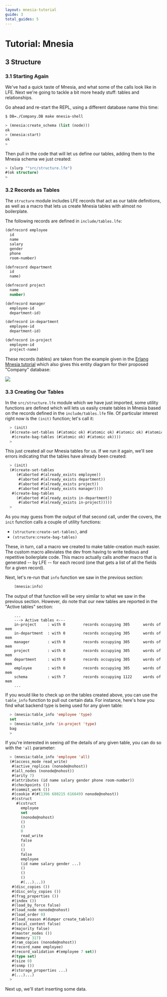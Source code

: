 ```yaml
---
layout: mnesia-tutorial
guide: 3
total_guides: 5
---
```

# Tutorial: Mnesia

## 3 Structure

### 3.1 Starting Again

We've had a quick taste of Mnesia, and what some of the calls look like in LFE.
Next we're going to tackle a bit more heady stuff: tables and relationships.

Go ahead and re-start the REPL, using a different database name this time:

```bash
$ DB=./Company.DB make mnesia-shell
```

```cl
> (mnesia:create_schema (list (node)))
ok
> (mnesia:start)
ok
>
```

Then pull in the code that will let us define our tables, adding them to the
Mnesia schema we just created:

```cl
> (slurp '"src/structure.lfe")
#(ok structure)
>
```

### 3.2 Records as Tables

The ``structure`` module includes LFE records that act as our table definitions,
as well as a macro that lets us create Mnesia tables with almost no boilerplate.

The following records are defined in ``include/tables.lfe``:

```cl
(defrecord employee
  id
  name
  salary
  gender
  phone
  room-number)

(defrecord department
  id
  name)

(defrecord project
  name
  number)

(defrecord manager
  employee-id
  department-id)

(defrecord in-department
  employee-id
  department-id)

(defrecord in-project
  employee-id
  project-name)
```

These records (tables) are taken from the example given in the
<a href="http://www.erlang.org/doc/apps/mnesia/Mnesia_chap2.html#id63101">Erlang
 Mnesia tutorial</a> which also gives this entity diagram for their proposed
 "Company" database:

<img src="http://www.erlang.org/doc/apps/mnesia/company.gif" />


### 3.3 Creating Our Tables

In the ``src/structure.lfe`` module which we have just imported, some utility
functions are defined which will lets us easily create tables in Mnesia based
on the records defined in the ``include/tables.lfe`` file. Of particular
interest right now is the ``(init)`` function; let's call it:

```cl
  > (init)
  (#(create-set-tables (#(atomic ok) #(atomic ok) #(atomic ok) #(atomic ok)))
   #(create-bag-tables (#(atomic ok) #(atomic ok))))
  >
```

This just created all our Mnesia tables for us. If we run it again, we'll see
errors indicating that the tables have already been created:

```cl
  > (init)
  (#(create-set-tables
     (#(aborted #(already_exists employee))
      #(aborted #(already_exists department))
      #(aborted #(already_exists project))
      #(aborted #(already_exists manager))))
   #(create-bag-tables
     (#(aborted #(already_exists in-department))
      #(aborted #(already_exists in-project)))))
  >
```

As you may guess from the output of that second call, under the covers, the
``init`` function calls a couple of utility functions:

* ``(structure:create-set-tables)``, and
* ``(structure:create-bag-tables)``

These, in turn, call a macro we created to make table-creation much easier.
The custom macro alleviates the dev from having to write tedious and repetitive
boilerplate code. This macro actually calls another macro that is generated
-- by LFE -- for each record (one that gets a list of all the fields for a
given record).

Next, let's re-run that ``info`` function we saw in the previous section:

```cl
    (mnesia:info)
```

The output of that function will be very similar to what we saw in the
previous section. However, do note that our new tables are reported in the
"Active tables" section:
```
    ...
    ---> Active tables <---
    in-project     : with 0        records occupying 305      words of mem
    in-department  : with 0        records occupying 305      words of mem
    manager        : with 0        records occupying 305      words of mem
    project        : with 0        records occupying 305      words of mem
    department     : with 0        records occupying 305      words of mem
    employee       : with 0        records occupying 305      words of mem
    schema         : with 7        records occupying 1122     words of mem
    ...
```

If you would like to check up on the tables created above, you can use the
``table_info`` function to pull out certain data. For instance, here's how
you find what backend type is being used for any given table:

```cl
  > (mnesia:table_info 'employee 'type)
  set
  > (mnesia:table_info 'in-project 'type)
  bag
  >
```

If you're interested in seeing *all* the details of any given table, you can
do so with the ``'all`` parameter:

```cl
  > (mnesia:table_info 'employee 'all)
  (#(access_mode read_write)
   #(active_replicas (nonode@nohost))
   #(all_nodes (nonode@nohost))
   #(arity 7)
   #(attributes (id name salary gender phone room-number))
   #(checkpoints ())
   #(commit_work ())
   #(cookie #(#(1396 680215 616649) nonode@nohost))
   #(cstruct
     #(cstruct
       employee
       set
       (nonode@nohost)
       ()
       ()
       0
       read_write
       false
       ()
       ()
       false
       employee
       (id name salary gender ...)
       ()
       ()
       ()
       #(...)...))
   #(disc_copies ())
   #(disc_only_copies ())
   #(frag_properties ())
   #(index ())
   #(load_by_force false)
   #(load_node nonode@nohost)
   #(load_order 0)
   #(load_reason #(dumper create_table))
   #(local_content false)
   #(majority false)
   #(master_nodes ())
   #(memory 317)
   #(ram_copies (nonode@nohost))
   #(record_name employee)
   #(record_validation #(employee 7 set))
   #(type set)
   #(size 0)
   #(snmp ())
   #(storage_properties ...)
   #(...)...)
  >
```

Next up, we'll start inserting some data.



